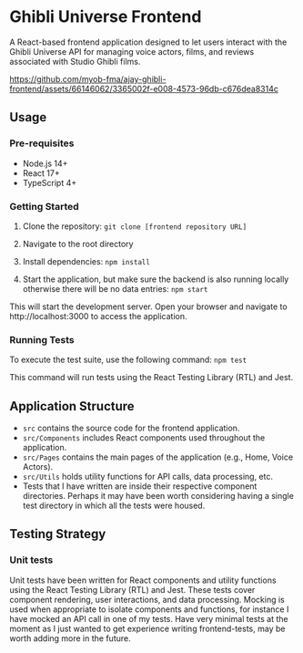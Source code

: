 # Ghibli Universe Frontend

A React-based frontend application designed to let users interact with the Ghibli Universe API for managing voice actors, films, and reviews associated with Studio Ghibli films.

https://github.com/myob-fma/ajay-ghibli-frontend/assets/66146062/3365002f-e008-4573-96db-c676dea8314c


## Usage

### Pre-requisites

- Node.js 14+
- React 17+
- TypeScript 4+

### Getting Started

1. Clone the repository:
`git clone [frontend repository URL]`

2. Navigate to the root directory

3. Install dependencies:
`npm install`

4. Start the application, but make sure the backend is also running locally otherwise there will be no data entries:
`npm start`

This will start the development server. Open your browser and navigate to http://localhost:3000 to access the application.

### Running Tests

To execute the test suite, use the following command: `npm test`

This command will run tests using the React Testing Library (RTL) and Jest. 

## Application Structure

- `src` contains the source code for the frontend application.
- `src/Components` includes React components used throughout the application.
- `src/Pages` contains the main pages of the application (e.g., Home, Voice Actors).
- `src/Utils` holds utility functions for API calls, data processing, etc.
- Tests that I have written are inside their respective component directories. Perhaps it may have been worth considering having a single test directory in which all the tests were housed.

## Testing Strategy

### Unit tests
Unit tests have been written for React components and utility functions using the React Testing Library (RTL) and Jest. These tests cover component rendering, user interactions, and data processing. Mocking is used when appropriate to isolate components and functions, for instance I have mocked an API call in one of my tests. Have very minimal tests at the moment as I just wanted to get experience writing frontend-tests, may be worth adding more in the future.
